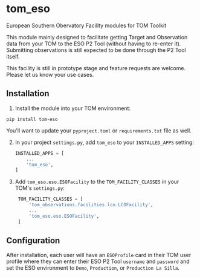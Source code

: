 # tom_eso
European Southern Obervatory Facility modules for TOM Toolkit

This module mainly designed to facilitate getting Target and Observation data
from your TOM to the ESO P2 Tool (without having to re-enter it). Submitting
observations is still expected to be done through the P2 Tool itself.

This facility is still in prototype stage and feature requests are welcome.
Please let us know your use cases.

## Installation

1. Install the module into your TOM environment:

```shell
pip install tom-eso
```

You'll want to update your `pyproject.toml` or `requirements.txt` file as well.

2. In your project `settings.py`, add `tom_eso` to your `INSTALLED_APPS` setting:

    ```python
    INSTALLED_APPS = [
        ...
        'tom_eso',
    ]
    ```

3. Add `tom_eso.eso.ESOFacility` to the `TOM_FACILITY_CLASSES` in your TOM's
`settings.py`:
   ```python
    TOM_FACILITY_CLASSES = [
        'tom_observations.facilities.lco.LCOFacility',
        ...
        'tom_eso.eso.ESOFacility',
    ]
   ```   

## Configuration

After installation, each user will have an `ESOProfile` card in their TOM user profile where they can
enter their ESO P2 Tool `username` and `password` and set the ESO environment to `Demo`, `Production`,
or `Production La Silla`.
